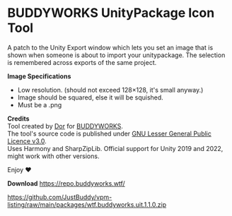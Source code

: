 # BUDDYWORKS UnityPackage Icon Tool

A patch to the Unity Export window which lets you set an image that is shown when someone is about to import your unitypackage. The selection is remembered across exports of the same project.

**Image Specifications**
- Low resolution. (should not exceed 128×128, it's small anyway.)
- Image should be squared, else it will be squished.
- Must be a .png

**Credits**  
Tool created by [Dor](https://store.dor.dev) for [BUDDYWORKS](https://buddyworks.wtf).  
The tool's source code is published under [GNU Lesser General Public Licence v3.0](https://github.com/JustBuddy/unitypackage-icon-tool/tree/main?tab=LGPL-3.0-1-ov-file).  
Uses Harmony and SharpZipLib.
Official support for Unity 2019 and 2022, might work with other versions.  

Enjoy ❤️

**Download**
https://repo.buddyworks.wtf/

https://github.com/JustBuddy/vpm-listing/raw/main/packages/wtf.buddyworks.uit.1.1.0.zip
